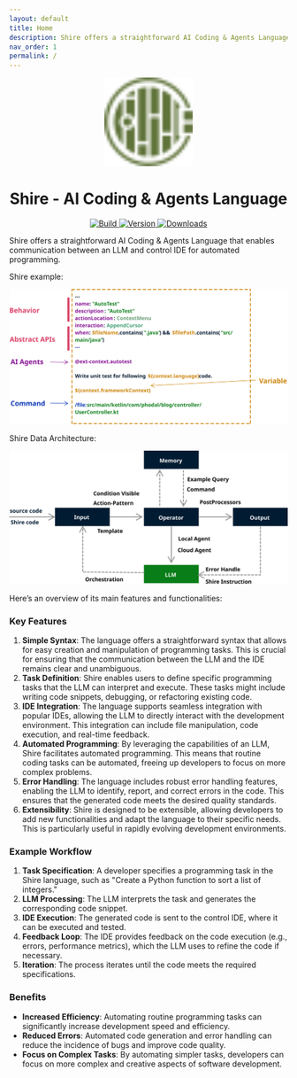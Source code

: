 ```yaml
---
layout: default
title: Home
description: Shire offers a straightforward AI Coding & Agents Language that enables communication between an LLM and control IDE for automated programming.
nav_order: 1
permalink: /
---
```


<p align="center">
  <img src="images/pluginIcon.svg" width="160px" height="160px"  alt="logo" />
</p>
<h1 align="center">Shire - AI Coding & Agents Language</h1>
<p align="center">
  <a href="https://github.com/phodal/shire/actions/workflows/build.yml">
    <img src="https://github.com/phodal/shire/workflows/Build/badge.svg" alt="Build" />
  </a>
  <a href="https://plugins.jetbrains.com/plugin/24549">
    <img src="https://img.shields.io/jetbrains/plugin/v/24549.svg" alt="Version" />
  </a>
  <a href="https://plugins.jetbrains.com/plugin/24549">
    <img src="https://img.shields.io/jetbrains/plugin/d/24549.svg" alt="Downloads" />
  </a>
</p>

Shire offers a straightforward AI Coding & Agents Language
that enables communication between an LLM and control IDE for automated programming.

Shire example:

![Shire Cheatsheet](images/shire-sheet.svg)

Shire Data Architecture:

![Shire Data Architecture](images/shire-data-flow.svg)

Here’s an overview of its main features and functionalities:

### Key Features

1. **Simple Syntax**: The language offers a straightforward syntax that allows for easy creation and manipulation of
   programming tasks. This is crucial for ensuring that the communication between the LLM and the IDE remains clear and
   unambiguous.
2. **Task Definition**: Shire enables users to define specific programming tasks that the LLM can interpret and execute.
   These tasks might include writing code snippets, debugging, or refactoring existing code.
3. **IDE Integration**: The language supports seamless integration with popular IDEs, allowing the LLM to directly
   interact with the development environment. This integration can include file manipulation, code execution, and
   real-time feedback.
4. **Automated Programming**: By leveraging the capabilities of an LLM, Shire facilitates automated programming. This
   means that routine coding tasks can be automated, freeing up developers to focus on more complex problems.
5. **Error Handling**: The language includes robust error handling features, enabling the LLM to identify, report, and
   correct errors in the code. This ensures that the generated code meets the desired quality standards.
6. **Extensibility**: Shire is designed to be extensible, allowing developers to add new functionalities and adapt the
   language to their specific needs. This is particularly useful in rapidly evolving development environments.

### Example Workflow

1. **Task Specification**: A developer specifies a programming task in the Shire language, such as "Create a Python
   function to sort a list of integers."
2. **LLM Processing**: The LLM interprets the task and generates the corresponding code snippet.
3. **IDE Execution**: The generated code is sent to the control IDE, where it can be executed and tested.
4. **Feedback Loop**: The IDE provides feedback on the code execution (e.g., errors, performance metrics), which the LLM
   uses to refine the code if necessary.
5. **Iteration**: The process iterates until the code meets the required specifications.

### Benefits

- **Increased Efficiency**: Automating routine programming tasks can significantly increase development speed and
  efficiency.
- **Reduced Errors**: Automated code generation and error handling can reduce the incidence of bugs and improve code
  quality.
- **Focus on Complex Tasks**: By automating simpler tasks, developers can focus on more complex and creative aspects of
  software development.
